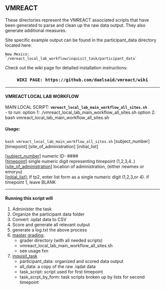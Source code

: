 ## VMREACT

These directories represent the VMREACT associated scripts that have been generated to parse and clean up the raw data output. They also generate additional measures.

Site specific example output can be found in the participant_data directory located here:

	New Mexico: `/vmreact_local_lab_workflow/inquisit_task/participant_data`


Check out the wiki page for detailed installation instructions:  
### <center>**`WIKI PAGE: https://github.com/daelsaid/vmreact/wiki`**</center>  

---

#### VMREACT LOCAL LAB WORKFLOW  

MAIN LOCAL SCRIPT: **`vmreact_local_lab_main_workflow_all_sites.sh`**  
	- to run:
		option 1: ./vmreact_local_lab_main_workflow_all_sites.sh
		option 2: bash vmreact_local_lab_main_workflow_all_sites.sh   

##### Usage:

`bash vmreact_local_lab_main_workflow_all_sites.sh` [subject_number] [timepoint] [site_of_administration] [initial_list]  

<u>[subject_number]</u> numeric ID- ####  
<u>[timepoint]</u> single numeric digit representing timepoint (1,2,3,4..)  
<u>[site_of_administration]</u> location of administration, (either newmex or emoryu)  
<u>[initial_list]:</u> If tp2, enter list form as a single numeric digit (1,2,3,or 4). if timepoint 1, leave BLANK  

---

#### **Running this script will**

1. Administer the task  
2. Organize the participant data folder  
3. Convert .iqdat data to CSV  
4. Score and generate all relevant output  
5. generate a log.txt the above process  
6. <u>master grading:</u>  
	- grader directory (with all needed scripts)  
	- vmreact_local_lab_main_workflow_all_sites.sh  
	- see usage fxn  
8. <u>inquisit_task</u>  
	- participant_data: organized and scored data output  
	- all_data: a copy of the raw .iqdat data  
	- task_script: script used for first timepoint  
	- task_scrpt_by_form: task scripts broken up by lists for second timepoint  
